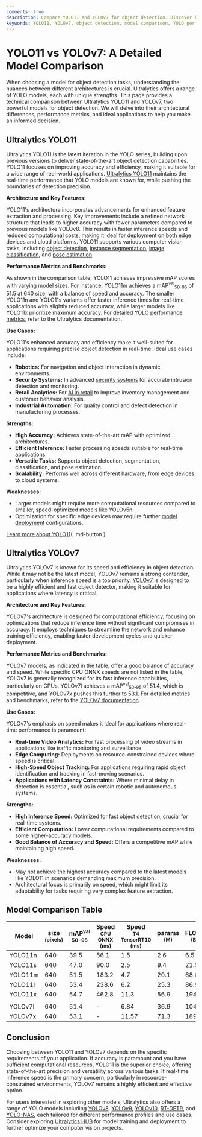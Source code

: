 ```yaml
---
comments: true
description: Compare YOLO11 and YOLOv7 for object detection. Discover key differences in architecture, performance, and use cases to choose the best model for your needs.
keywords: YOLO11, YOLOv7, object detection, model comparison, YOLO performance metrics, advanced AI models, computer vision, benchmark metrics, AI applications
---
```


# YOLO11 vs YOLOv7: A Detailed Model Comparison

When choosing a model for object detection tasks, understanding the nuances between different architectures is crucial. Ultralytics offers a range of YOLO models, each with unique strengths. This page provides a technical comparison between Ultralytics YOLO11 and YOLOv7, two powerful models for object detection. We will delve into their architectural differences, performance metrics, and ideal applications to help you make an informed decision.

<script async src="https://cdn.jsdelivr.net/npm/chart.js"></script>
<script defer src="../../javascript/benchmark.js"></script>

<canvas id="modelComparisonChart" width="1024" height="400" active-models='["YOLO11", "YOLOv7"]'></canvas>

## Ultralytics YOLO11

Ultralytics YOLO11 is the latest iteration in the YOLO series, building upon previous versions to deliver state-of-the-art object detection capabilities. YOLO11 focuses on improving accuracy and efficiency, making it suitable for a wide range of real-world applications. [Ultralytics YOLO11](https://docs.ultralytics.com/models/yolo11/) maintains the real-time performance that YOLO models are known for, while pushing the boundaries of detection precision.

**Architecture and Key Features:**

YOLO11's architecture incorporates advancements for enhanced feature extraction and processing. Key improvements include a refined network structure that leads to higher accuracy with fewer parameters compared to previous models like YOLOv8. This results in faster inference speeds and reduced computational costs, making it ideal for deployment on both edge devices and cloud platforms. YOLO11 supports various computer vision tasks, including [object detection](https://docs.ultralytics.com/tasks/detect/), [instance segmentation](https://docs.ultralytics.com/tasks/segment/), [image classification](https://docs.ultralytics.com/tasks/classify/), and [pose estimation](https://docs.ultralytics.com/tasks/pose/).

**Performance Metrics and Benchmarks:**

As shown in the comparison table, YOLO11 achieves impressive mAP scores with varying model sizes. For instance, YOLO11m achieves a mAP<sup>val</sup><sub>50-95</sub> of 51.5 at 640 size, with a balance of speed and accuracy. The smaller YOLO11n and YOLO11s variants offer faster inference times for real-time applications with slightly reduced accuracy, while larger models like YOLO11x prioritize maximum accuracy. For detailed [YOLO performance metrics](https://docs.ultralytics.com/guides/yolo-performance-metrics/), refer to the Ultralytics documentation.

**Use Cases:**

YOLO11's enhanced accuracy and efficiency make it well-suited for applications requiring precise object detection in real-time. Ideal use cases include:

- **Robotics:** For navigation and object interaction in dynamic environments.
- **Security Systems:** In advanced [security systems](https://www.ultralytics.com/blog/computer-vision-for-theft-prevention-enhancing-security) for accurate intrusion detection and monitoring.
- **Retail Analytics:** For [AI in retail](https://www.ultralytics.com/blog/achieving-retail-efficiency-with-ai) to improve inventory management and customer behavior analysis.
- **Industrial Automation:** For quality control and defect detection in manufacturing processes.

**Strengths:**

- **High Accuracy:** Achieves state-of-the-art mAP with optimized architectures.
- **Efficient Inference:** Faster processing speeds suitable for real-time applications.
- **Versatile Tasks:** Supports object detection, segmentation, classification, and pose estimation.
- **Scalability:** Performs well across different hardware, from edge devices to cloud systems.

**Weaknesses:**

- Larger models might require more computational resources compared to smaller, speed-optimized models like YOLOv5n.
- Optimization for specific edge devices may require further [model deployment](https://docs.ultralytics.com/guides/model-deployment-options/) configurations.

[Learn more about YOLO11](https://docs.ultralytics.com/models/yolo11/){ .md-button }

## Ultralytics YOLOv7

Ultralytics YOLOv7 is known for its speed and efficiency in object detection. While it may not be the latest model, YOLOv7 remains a strong contender, particularly when inference speed is a top priority. [YOLOv7](https://docs.ultralytics.com/models/yolov7/) is designed to be a highly efficient and fast object detector, making it suitable for applications where latency is critical.

**Architecture and Key Features:**

YOLOv7's architecture is designed for computational efficiency, focusing on optimizations that reduce inference time without significant compromises in accuracy. It employs techniques to streamline the network and enhance training efficiency, enabling faster development cycles and quicker deployment.

**Performance Metrics and Benchmarks:**

YOLOv7 models, as indicated in the table, offer a good balance of accuracy and speed. While specific CPU ONNX speeds are not listed in the table, YOLOv7 is generally recognized for its fast inference capabilities, particularly on GPUs. YOLOv7l achieves a mAP<sup>val</sup><sub>50-95</sub> of 51.4, which is competitive, and YOLOv7x pushes this further to 53.1. For detailed metrics and benchmarks, refer to the [YOLOv7 documentation](https://docs.ultralytics.com/models/yolov7/).

**Use Cases:**

YOLOv7's emphasis on speed makes it ideal for applications where real-time performance is paramount:

- **Real-time Video Analytics:** For fast processing of video streams in applications like traffic monitoring and surveillance.
- **Edge Computing:** Deployments on resource-constrained devices where speed is critical.
- **High-Speed Object Tracking:** For applications requiring rapid object identification and tracking in fast-moving scenarios.
- **Applications with Latency Constraints:** Where minimal delay in detection is essential, such as in certain robotic and autonomous systems.

**Strengths:**

- **High Inference Speed:** Optimized for fast object detection, crucial for real-time systems.
- **Efficient Computation:** Lower computational requirements compared to some higher-accuracy models.
- **Good Balance of Accuracy and Speed:** Offers a competitive mAP while maintaining high speed.

**Weaknesses:**

- May not achieve the highest accuracy compared to the latest models like YOLO11 in scenarios demanding maximum precision.
- Architectural focus is primarily on speed, which might limit its adaptability for tasks requiring very complex feature extraction.

## Model Comparison Table

| Model   | size<br><sup>(pixels) | mAP<sup>val<br>50-95 | Speed<br><sup>CPU ONNX<br>(ms) | Speed<br><sup>T4 TensorRT10<br>(ms) | params<br><sup>(M) | FLOPs<br><sup>(B) |
| ------- | --------------------- | -------------------- | ------------------------------ | ----------------------------------- | ------------------ | ----------------- |
| YOLO11n | 640                   | 39.5                 | 56.1                           | 1.5                                 | 2.6                | 6.5               |
| YOLO11s | 640                   | 47.0                 | 90.0                           | 2.5                                 | 9.4                | 21.5              |
| YOLO11m | 640                   | 51.5                 | 183.2                          | 4.7                                 | 20.1               | 68.0              |
| YOLO11l | 640                   | 53.4                 | 238.6                          | 6.2                                 | 25.3               | 86.9              |
| YOLO11x | 640                   | 54.7                 | 462.8                          | 11.3                                | 56.9               | 194.9             |
|         |                       |                      |                                |                                     |                    |                   |
| YOLOv7l | 640                   | 51.4                 | -                              | 6.84                                | 36.9               | 104.7             |
| YOLOv7x | 640                   | 53.1                 | -                              | 11.57                               | 71.3               | 189.9             |

## Conclusion

Choosing between YOLO11 and YOLOv7 depends on the specific requirements of your application. If accuracy is paramount and you have sufficient computational resources, YOLO11 is the superior choice, offering state-of-the-art precision and versatility across various tasks. If real-time inference speed is the primary concern, particularly in resource-constrained environments, YOLOv7 remains a highly efficient and effective option.

For users interested in exploring other models, Ultralytics also offers a range of YOLO models including [YOLOv8](https://www.ultralytics.com/yolo), [YOLOv9](https://docs.ultralytics.com/models/yolov9/), [YOLOv10](https://docs.ultralytics.com/models/yolov10/), [RT-DETR](https://docs.ultralytics.com/models/rtdetr/), and [YOLO-NAS](https://docs.ultralytics.com/models/yolo-nas/), each tailored for different performance profiles and use cases. Consider exploring [Ultralytics HUB](https://www.ultralytics.com/hub) for model training and deployment to further optimize your computer vision projects.
